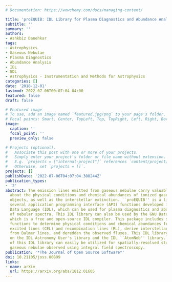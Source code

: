 ```yaml
---
# Documentation: https://wowchemy.com/docs/managing-content/

title: 'proEQUIB: IDL Library for Plasma Diagnostics and Abundance Analysis'
subtitle: ''
summary: ''
authors:
- Ashkbiz Danehkar
tags:
- Astrophysics
- Gaseous Nebulae
- Plasma Diagnostics
- Abundance Analysis
- IDL
- GDL
- Astrophysics - Instrumentation and Methods for Astrophysics
categories: []
date: '2018-12-01'
lastmod: 2022-07-06T00:07:04-04:00
featured: false
draft: false

# Featured image
# To use, add an image named `featured.jpg/png` to your page's folder.
# Focal points: Smart, Center, TopLeft, Top, TopRight, Left, Right, BottomLeft, Bottom, BottomRight.
image:
  caption: ''
  focal_point: ''
  preview_only: false

# Projects (optional).
#   Associate this post with one or more of your projects.
#   Simply enter your project's folder or file name without extension.
#   E.g. `projects = ["internal-project"]` references `content/project/deep-learning/index.md`.
#   Otherwise, set `projects = []`.
projects: []
publishDate: '2022-07-06T04:07:04.388244Z'
publication_types:
- '2'
abstract: The emission lines emitted from gaseous nebulae carry valuable information
  about the physical conditions and chemical abundances of ionized gases in these
  objects, as well as the interstellar extinction. ``proEQUIB'' is a library containing
  several application programming interface (API) functions developed in the Interactive
  Data Language (IDL), which can be used for plasma diagnostics and abundance analysis
  of nebular spectra. This IDL library can also be used by the GNU Data Language (GDL),
  which is a free and open-source IDL compiler. This package includes several API
  functions to determine physical conditions and chemical abundances from collisionally
  excited lines (CEL) and recombination lines (RL), derive interstellar extinctions
  from Balmer lines, and deredden the observed fluxes. This IDL library heavily relies
  on the IDL Astronomy User's library and the IDL ``AtomNeb'' library. The API functions
  of this IDL library can easily be utilized for spatially-resolved studies of ionized
  gaseous nebulae observed using integral field spectroscopy.
publication: '*The Journal of Open Source Software*'
doi: 10.21105/joss.00899
links:
- name: arXiv
  url: https://arxiv.org/abs/1812.01605
---
```

